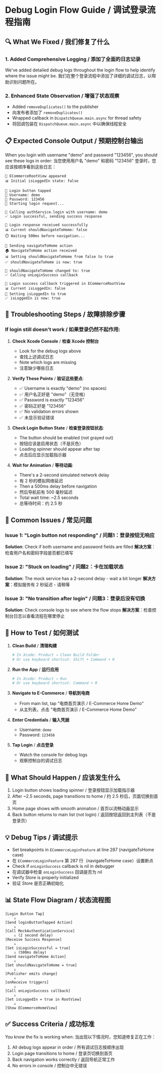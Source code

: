 # Debug Login Flow Guide / 调试登录流程指南

## 🔍 What We Fixed / 我们修复了什么

### 1. Added Comprehensive Logging / 添加了全面的日志记录
We've added detailed debug logs throughout the login flow to help identify where the issue might be.
我们在整个登录流程中添加了详细的调试日志，以帮助识别问题所在。

### 2. Enhanced State Observation / 增强了状态观察
- Added `removeDuplicates()` to the publisher
- 向发布者添加了 `removeDuplicates()`
- Wrapped callback in `DispatchQueue.main.async` for thread safety
- 将回调包装在 `DispatchQueue.main.async` 中以确保线程安全

## 📋 Expected Console Output / 预期控制台输出

When you login with username "demo" and password "123456", you should see these logs in order:
当您使用用户名 "demo" 和密码 "123456" 登录时，您应该按顺序看到这些日志：

```
🚀 ECommerceRootView appeared
📊 Initial isLoggedIn state: false

🔵 Login button tapped
📝 Username: demo
📝 Password: 123456
🚀 Starting login request...

🔄 Calling authService.login with username: demo
✅ Login successful, sending success response

🎉 Login response received successfully
📊 Current shouldNavigateToHome: false
⏱️ Waiting 500ms before navigation...

🔄 Sending navigateToHome action
🏠 NavigateToHome action received
📊 Setting shouldNavigateToHome from false to true
✅ shouldNavigateToHome is now: true

📱 shouldNavigateToHome changed to: true
✅ Calling onLoginSuccess callback

🎯 Login success callback triggered in ECommerceRootView
📊 Current isLoggedIn: false
🔄 Setting isLoggedIn to true
✅ isLoggedIn is now: true
```

## 🔧 Troubleshooting Steps / 故障排除步骤

### If login still doesn't work / 如果登录仍然不起作用:

1. **Check Xcode Console** / **检查 Xcode 控制台**
   - Look for the debug logs above
   - 查找上述调试日志
   - Note which logs are missing
   - 注意缺少哪些日志

2. **Verify These Points** / **验证这些要点**:
   - ✅ Username is exactly "demo" (no spaces)
   - ✅ 用户名正好是 "demo"（无空格）
   - ✅ Password is exactly "123456"
   - ✅ 密码正好是 "123456"
   - ✅ No validation errors shown
   - ✅ 未显示验证错误

3. **Check Login Button State** / **检查登录按钮状态**:
   - The button should be enabled (not grayed out)
   - 按钮应该是启用状态（不是灰色）
   - Loading spinner should appear after tap
   - 点击后应显示加载指示器

4. **Wait for Animation** / **等待动画**:
   - There's a 2-second simulated network delay
   - 有 2 秒的模拟网络延迟
   - Then a 500ms delay before navigation
   - 然后导航前有 500 毫秒延迟
   - Total wait time: ~2.5 seconds
   - 总等待时间：约 2.5 秒

## 🐛 Common Issues / 常见问题

### Issue 1: "Login button not responding" / 问题1：登录按钮无响应
**Solution**: Check if both username and password fields are filled
**解决方案**：检查用户名和密码字段是否都已填写

### Issue 2: "Stuck on loading" / 问题2：卡在加载状态
**Solution**: The mock service has a 2-second delay - wait a bit longer
**解决方案**：模拟服务有 2 秒延迟 - 请稍等

### Issue 3: "No transition after login" / 问题3：登录后没有切换
**Solution**: Check console logs to see where the flow stops
**解决方案**：检查控制台日志以查看流程在哪里停止

## 📱 How to Test / 如何测试

1. **Clean Build** / **清理构建**
   ```bash
   # In Xcode: Product → Clean Build Folder
   # Or use keyboard shortcut: Shift + Command + K
   ```

2. **Run the App** / **运行应用**
   ```bash
   # In Xcode: Product → Run
   # Or use keyboard shortcut: Command + R
   ```

3. **Navigate to E-Commerce** / **导航到电商**
   - From main list, tap "电商首页演示 / E-Commerce Home Demo"
   - 从主列表，点击 "电商首页演示 / E-Commerce Home Demo"

4. **Enter Credentials** / **输入凭据**
   - Username: `demo`
   - Password: `123456`

5. **Tap Login** / **点击登录**
   - Watch the console for debug logs
   - 观察控制台的调试日志

## 🎯 What Should Happen / 应该发生什么

1. Login button shows loading spinner / 登录按钮显示加载指示器
2. After ~2.5 seconds, page transitions to home / 约 2.5 秒后，页面切换到首页
3. Home page shows with smooth animation / 首页以流畅动画显示
4. Back button returns to main list (not login) / 返回按钮返回到主列表（不是登录页）

## 💡 Debug Tips / 调试提示

- Set breakpoints in `ECommerceLoginFeature` at line 287 (navigateToHome case)
- 在 `ECommerceLoginFeature` 第 287 行（navigateToHome case）设置断点
- Check if `onLoginSuccess` callback is nil in debugger
- 在调试器中检查 `onLoginSuccess` 回调是否为 nil
- Verify Store is properly initialized
- 验证 Store 是否正确初始化

## 📊 State Flow Diagram / 状态流程图

```
[Login Button Tap] 
    ↓
[Send loginButtonTapped Action]
    ↓
[Call MockAuthenticationService]
    ↓ (2 second delay)
[Receive Success Response]
    ↓
[Set isLoginSuccessful = true]
    ↓ (500ms delay)
[Send navigateToHome Action]
    ↓
[Set shouldNavigateToHome = true]
    ↓
[Publisher emits change]
    ↓
[onReceive triggers]
    ↓
[Call onLoginSuccess callback]
    ↓
[Set isLoggedIn = true in RootView]
    ↓
[Show ECommerceHomeView]
```

## ✅ Success Criteria / 成功标准

You know the fix is working when:
当出现以下情况时，您知道修复正在工作：

1. All debug logs appear in order / 所有调试日志按顺序出现
2. Login page transitions to home / 登录页切换到首页
3. Back navigation works correctly / 返回导航正常工作
4. No errors in console / 控制台中无错误